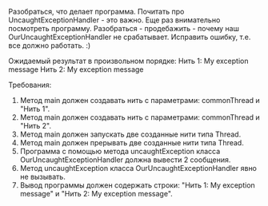 
Разобраться, что делает программа.
Почитать про UncaughtExceptionHandler - это важно.
Еще раз внимательно посмотреть программу.
Разобраться - продебажить - почему наш OurUncaughtExceptionHandler не срабатывает.
Исправить ошибку, т.е. все должно работать. :)

Ожидаемый результат в произвольном порядке:
Нить 1: My exception message
Нить 2: My exception message


Требования:
1.	Метод main должен создавать нить с параметрами: commonThread и &quot;Нить 1&quot;.
2.	Метод main должен создавать нить с параметрами: commonThread и &quot;Нить 2&quot;.
3.	Метод main должен запускать две созданные нити типа Thread.
4.	Метод main должен прерывать две созданные нити типа Thread.
5.	Программа с помощью метода uncaughtException класса OurUncaughtExceptionHandler должна вывести 2 сообщения.
6.	Метод uncaughtException класса OurUncaughtExceptionHandler явно не вызывать.
7.	Вывод программы должен содержать строки: &quot;Нить 1: My exception message&quot; и &quot;Нить 2: My exception message&quot;.


